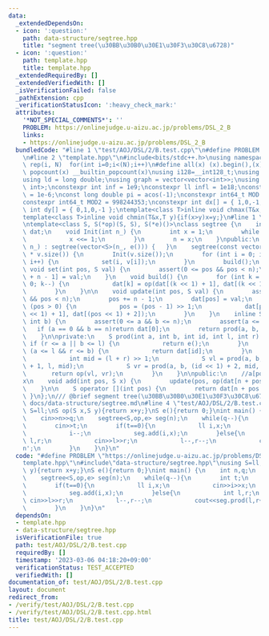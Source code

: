 ```yaml
---
data:
  _extendedDependsOn:
  - icon: ':question:'
    path: data-structure/segtree.hpp
    title: "segment tree(\u30BB\u30B0\u30E1\u30F3\u30C8\u6728)"
  - icon: ':question:'
    path: template.hpp
    title: template.hpp
  _extendedRequiredBy: []
  _extendedVerifiedWith: []
  _isVerificationFailed: false
  _pathExtension: cpp
  _verificationStatusIcon: ':heavy_check_mark:'
  attributes:
    '*NOT_SPECIAL_COMMENTS*': ''
    PROBLEM: https://onlinejudge.u-aizu.ac.jp/problems/DSL_2_B
    links:
    - https://onlinejudge.u-aizu.ac.jp/problems/DSL_2_B
  bundledCode: "#line 1 \"test/AOJ/DSL/2/B.test.cpp\"\n#define PROBLEM \"https://onlinejudge.u-aizu.ac.jp/problems/DSL_2_B\"\
    \n#line 2 \"template.hpp\"\n#include<bits/stdc++.h>\nusing namespace std;\n#define\
    \ rep(i, N)  for(int i=0;i<(N);i++)\n#define all(x) (x).begin(),(x).end()\n#define\
    \ popcount(x) __builtin_popcount(x)\nusing i128=__int128_t;\nusing ll = long long;\n\
    using ld = long double;\nusing graph = vector<vector<int>>;\nusing P = pair<int,\
    \ int>;\nconstexpr int inf = 1e9;\nconstexpr ll infl = 1e18;\nconstexpr ld eps\
    \ = 1e-6;\nconst long double pi = acos(-1);\nconstexpr int64_t MOD = 1e9 + 7;\n\
    constexpr int64_t MOD2 = 998244353;\nconstexpr int dx[] = { 1,0,-1,0 };\nconstexpr\
    \ int dy[] = { 0,1,0,-1 };\ntemplate<class T>inline void chmax(T&x,T y){if(x<y)x=y;}\n\
    template<class T>inline void chmin(T&x,T y){if(x>y)x=y;}\n#line 1 \"data-structure/segtree.hpp\"\
    \ntemplate<class S, S(*op)(S, S), S(*e)()>\nclass segtree {\n    int n;\n    vector<S>\
    \ dat;\n    void Init(int n_) {\n        int x = 1;\n        while (n_ > x) {\n\
    \            x <<= 1;\n        }\n        n = x;\n    }\npublic:\n    segtree(int\
    \ n_) : segtree(vector<S>(n_, e())) {   }\n    segtree(const vector<S>& v) :dat(4\
    \ * v.size()) {\n        Init(v.size());\n        for (int i = 0; i < v.size();\
    \ i++) {\n            set(i, v[i]);\n        }\n        build();\n    }\n    inline\
    \ void set(int pos, S val) {\n        assert(0 <= pos && pos < n);\n        dat[pos\
    \ + n - 1] = val;\n    }\n    void build() {\n        for (int k = n - 2; k >=\
    \ 0; k--) {\n            dat[k] = op(dat[(k << 1) + 1], dat[(k << 1) + 2]);\n\
    \        }\n    }\n\n    void update(int pos, S val) {\n        assert(0 <= pos\
    \ && pos < n);\n        pos += n - 1;\n        dat[pos] = val;\n        while\
    \ (pos > 0) {\n            pos = (pos - 1) >> 1;\n            dat[pos] = op(dat[(pos\
    \ << 1) + 1], dat[(pos << 1) + 2]);\n        }\n    }\n    inline S prod(int a,\
    \ int b) {\n        assert(0 <= a && b <= n);\n        assert(a <= b);\n     \
    \   if (a == 0 && b == n)return dat[0];\n        return prod(a, b, 0, 0, n);\n\
    \    }\n\nprivate:\n    S prod(int a, int b, int id, int l, int r) {\n       \
    \ if (r <= a || b <= l) {\n            return e();\n        }\n        else if\
    \ (a <= l && r <= b) {\n            return dat[id];\n        }\n        else {\n\
    \            int mid = (l + r) >> 1;\n            S vl = prod(a, b, (id << 1)\
    \ + 1, l, mid);\n            S vr = prod(a, b, (id << 1) + 2, mid, r);\n     \
    \       return op(vl, vr);\n        }\n    }\n\npublic:\n    //a[pos] <- a[pos]\u30FB\
    x\n    void add(int pos, S x) {\n        update(pos, op(dat[n + pos - 1], x));\n\
    \    }\n\n    S operator [](int pos) {\n        return dat[n + pos - 1];\n   \
    \ }\n};\n/// @brief segment tree(\u30BB\u30B0\u30E1\u30F3\u30C8\u6728)\n///@docs\
    \ docs/data-structure/segtree.md\n#line 4 \"test/AOJ/DSL/2/B.test.cpp\"\nusing\
    \ S=ll;\nS op(S x,S y){return x+y;}\nS e(){return 0;}\nint main() {\n    int n,q;\n\
    \    cin>>n>>q;\n    segtree<S,op,e> seg(n);\n    while(q--){\n        int t;\n\
    \        cin>>t;\n        if(t==0){\n            ll i,x;\n            cin>>i>>x;\n\
    \            i--;\n            seg.add(i,x);\n        }else{\n            int\
    \ l,r;\n            cin>>l>>r;\n            l--,r--;\n            cout<<seg.prod(l,r+1)<<'\\\
    n';\n        }\n    }\n}\n"
  code: "#define PROBLEM \"https://onlinejudge.u-aizu.ac.jp/problems/DSL_2_B\"\n#include\"\
    template.hpp\"\n#include\"data-structure/segtree.hpp\"\nusing S=ll;\nS op(S x,S\
    \ y){return x+y;}\nS e(){return 0;}\nint main() {\n    int n,q;\n    cin>>n>>q;\n\
    \    segtree<S,op,e> seg(n);\n    while(q--){\n        int t;\n        cin>>t;\n\
    \        if(t==0){\n            ll i,x;\n            cin>>i>>x;\n            i--;\n\
    \            seg.add(i,x);\n        }else{\n            int l,r;\n           \
    \ cin>>l>>r;\n            l--,r--;\n            cout<<seg.prod(l,r+1)<<'\\n';\n\
    \        }\n    }\n}\n"
  dependsOn:
  - template.hpp
  - data-structure/segtree.hpp
  isVerificationFile: true
  path: test/AOJ/DSL/2/B.test.cpp
  requiredBy: []
  timestamp: '2023-03-06 04:18:20+09:00'
  verificationStatus: TEST_ACCEPTED
  verifiedWith: []
documentation_of: test/AOJ/DSL/2/B.test.cpp
layout: document
redirect_from:
- /verify/test/AOJ/DSL/2/B.test.cpp
- /verify/test/AOJ/DSL/2/B.test.cpp.html
title: test/AOJ/DSL/2/B.test.cpp
---
```

